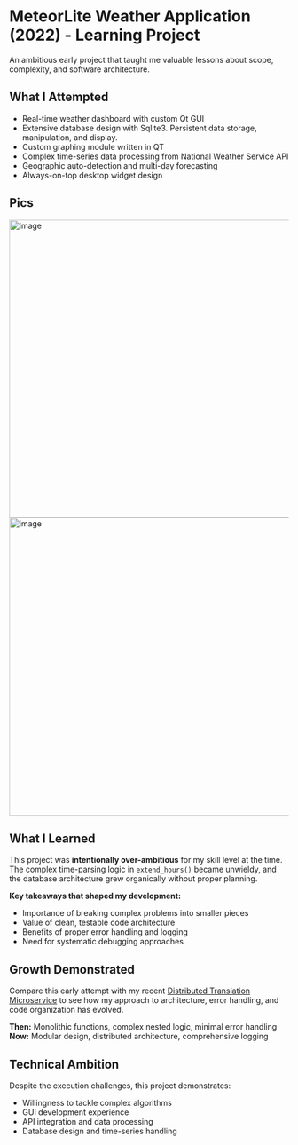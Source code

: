 # MeteorLite Weather Application (2022) - Learning Project

An ambitious early project that taught me valuable lessons about scope, complexity, and software architecture.

## What I Attempted
- Real-time weather dashboard with custom Qt GUI
- Extensive database design with Sqlite3. Persistent data storage, manipulation, and display.
- Custom graphing module written in QT
- Complex time-series data processing from National Weather Service API
- Geographic auto-detection and multi-day forecasting
- Always-on-top desktop widget design

## Pics
<img width="505" height="537" alt="image" src="https://github.com/user-attachments/assets/c202e5dd-1f43-4f21-96cc-4fcd0aaacdf3" />
<img width="505" height="537" alt="image" src="https://github.com/user-attachments/assets/8ab40a15-519a-469f-89c9-ce6ed028b348" />

## What I Learned
This project was **intentionally over-ambitious** for my skill level at the time. The complex time-parsing logic in `extend_hours()` became unwieldy, and the database architecture grew organically without proper planning.

**Key takeaways that shaped my development:**
- Importance of breaking complex problems into smaller pieces
- Value of clean, testable code architecture
- Benefits of proper error handling and logging
- Need for systematic debugging approaches

## Growth Demonstrated
Compare this early attempt with my recent [Distributed Translation Microservice](https://github.com/galaxyholly/scalable-translation-microservice) to see how my approach to architecture, error handling, and code organization has evolved.

**Then:** Monolithic functions, complex nested logic, minimal error handling
**Now:** Modular design, distributed architecture, comprehensive logging

## Technical Ambition
Despite the execution challenges, this project demonstrates:
- Willingness to tackle complex algorithms
- GUI development experience
- API integration and data processing
- Database design and time-series handling
